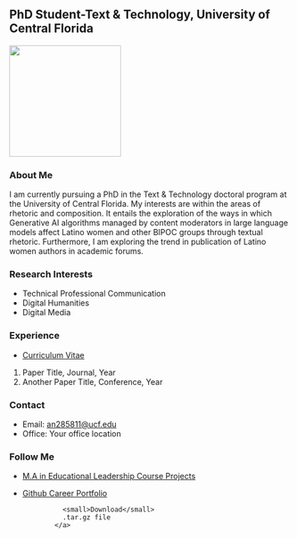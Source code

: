 ## PhD Student-Text & Technology, University of Central Florida
<img align="left"> 
<img src="https://github.com/user-attachments/assets/ffe372ef-71ce-4491-8097-48fa7006a7ea" width="200" height="200"/> 

### About Me
I am currently pursuing a PhD in the Text & Technology doctoral program at  the University of Central Florida. 
My interests are within the areas of rhetoric and composition. It entails the exploration of the ways in which Generative AI algorithms managed by content moderators in large language models affect Latino women and other BIPOC groups through textual rhetoric. Furthermore, I am exploring the trend in publication of Latino women authors in academic forums. 

### Research Interests
- Technical Professional Communication
- Digital Humanities
- Digital Media

### Experience
- [Curriculum Vitae](https://view.officeapps.live.com/op/view.aspx?src=https%3A%2F%2Fraw.githubusercontent.com%2Facsuarez84%2FCareer-Portfolio%2Frefs%2Fheads%2Fmain%2FAngely%2520Suarez%2520CV.docx&wdOrigin=BROWSELINK)

1. Paper Title, Journal, Year
2. Another Paper Title, Conference, Year

### Contact

- Email: an285811@ucf.edu
- Office: Your office location

### Follow Me
- [M.A in Educational Leadership Course Projects](https://sites.google.com/view/angely-suarez-dejesus/home)

- [Github Career Portfolio](https://acsuarez84.github.io/Career-Portfolio/)
 
                <small>Download</small>
                .tar.gz file
              </a>
